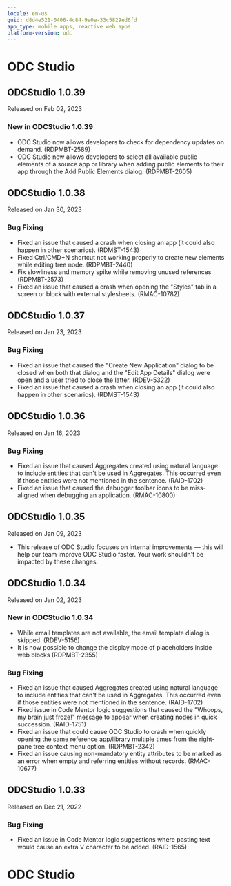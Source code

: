 ```yaml
---
locale: en-us
guid: d8d4e521-0406-4c84-9e0e-33c5829ed6fd
app_type: mobile apps, reactive web apps
platform-version: odc
---
```


<div class="hidden"><h1>ODC Studio</h1></div>

<div class="hidden" id="odcstudio-1.0.39_start"></div>

<h2 id="odcstudio_1.0.39" >ODCStudio 1.0.39</h2>
<div class="info"><p>Released on Feb 02, 2023</p></div>


<style>.cattag {background: #f4f2ff; color: #6a6581; padding: 4px 10px;}</style>
<h3 id="new_in_odcstudio_1.0.39" >New in ODCStudio 1.0.39</h3>
<ul>
<li>ODC Studio now allows developers to check for dependency updates on demand. (RDPMBT-2589)</li>
<li>ODC Studio now allows developers to select all available public elements of a source app or library when adding public elements to their app through the Add Public Elements dialog. (RDPMBT-2605)</li>
</ul>

<div class="hidden" id="odcstudio-1.0.39_end"></div><div class="hidden" id="odcstudio-1.0.38_start"></div>

<h2 id="odcstudio_1.0.38" >ODCStudio 1.0.38</h2>
<div class="info"><p>Released on Jan 30, 2023</p></div>


<style>.cattag {background: #f4f2ff; color: #6a6581; padding: 4px 10px;}</style>
<h3 id="bug_fixing_odcstudio_1.0.38" >Bug Fixing</h3>
<ul>
<li>Fixed an issue that caused a crash when closing an app (it could also happen in other scenarios). (RDMST-1543)</li>
<li>Fixed Ctrl/CMD+N shortcut not working properly to create new elements while editing tree node. (RDPMBT-2440)</li>
<li>Fix slowliness and memory spike while removing unused references (RDPMBT-2573)</li>
<li>Fixed an issue that caused a crash when opening the "Styles" tab in a screen or block with external stylesheets. (RMAC-10782)</li>
</ul>

<div class="hidden" id="odcstudio-1.0.38_end"></div><div class="hidden" id="odcstudio-1.0.37_start"></div>

<h2 id="odcstudio_1.0.37" >ODCStudio 1.0.37</h2>
<div class="info"><p>Released on Jan 23, 2023</p></div>


<style>.cattag {background: #f4f2ff; color: #6a6581; padding: 4px 10px;}</style>
<h3 id="bug_fixing_odcstudio_1.0.37" >Bug Fixing</h3>
<ul>
<li>Fixed an issue that caused the "Create New Application" dialog to be closed when both that dialog and the "Edit App Details" dialog were open and a user tried to close the latter.  (RDEV-5322)</li>
<li>Fixed an issue that caused a crash when closing an app (it could also happen in other scenarios). (RDMST-1543)</li>
</ul>

<div class="hidden" id="odcstudio-1.0.37_end"></div><div class="hidden" id="odcstudio-1.0.36_start"></div>

<h2 id="odcstudio_1.0.36" >ODCStudio 1.0.36</h2>
<div class="info"><p>Released on Jan 16, 2023</p></div>


<style>.cattag {background: #f4f2ff; color: #6a6581; padding: 4px 10px;}</style>
<h3 id="bug_fixing_odcstudio_1.0.36" >Bug Fixing</h3>
<ul>
<li>Fixed an issue that caused Aggregates created using natural language to include entities that can't be used in Aggregates. This occurred even if those entities were not mentioned in the sentence. (RAID-1702)</li>
<li>Fixed an issue that caused the debugger toolbar icons to be miss-aligned when debugging an application. (RMAC-10800)</li>
</ul>

<div class="hidden" id="odcstudio-1.0.36_end"></div><div class="hidden" id="odcstudio-1.0.35_start"></div>

<h2 id="odcstudio_1.0.35" >ODCStudio 1.0.35</h2>
<div class="info"><p>Released on Jan 09, 2023</p></div>

<ul><li>This release of ODC Studio focuses on internal improvements ― this will help our team improve ODC Studio faster. Your work shouldn't be impacted by these changes.</li></ul>
<div class="hidden" id="odcstudio-1.0.35_end"></div><div class="hidden" id="odcstudio-1.0.34_start"></div>

<h2 id="odcstudio_1.0.34" >ODCStudio 1.0.34</h2>
<div class="info"><p>Released on Jan 02, 2023</p></div>


<style>.cattag {background: #f4f2ff; color: #6a6581; padding: 4px 10px;}</style>
<h3 id="new_in_odcstudio_1.0.34" >New in ODCStudio 1.0.34</h3>
<ul>
<li>While email templates are not available, the email template dialog is skipped. (RDEV-5156)</li>
<li>It is now possible to change the display mode of placeholders inside web blocks (RDPMBT-2355)</li>
</ul>
<h3 id="bug_fixing_odcstudio_1.0.34" >Bug Fixing</h3>
<ul>
<li>Fixed an issue that caused Aggregates created using natural language to include entities that can't be used in Aggregates. This occurred even if those entities were not mentioned in the sentence. (RAID-1702)</li>
<li>Fixed issue in Code Mentor logic suggestions that caused the "Whoops, my brain just froze!" message to appear when creating nodes in quick succession. (RAID-1751)</li>
<li>Fixed an issue that could cause ODC Studio to crash when quickly opening the same reference app/library multiple times from the right-pane tree context menu option. (RDPMBT-2342)</li>
<li>Fixed an issue causing non-mandatory entity attributes to be marked as an error when empty and referring entities without records. (RMAC-10677)</li>
</ul>

<div class="hidden" id="odcstudio-1.0.34_end"></div><div class="hidden" id="odcstudio-1.0.33_start"></div>

<h2 id="odcstudio_1.0.33" >ODCStudio 1.0.33</h2>
<div class="info"><p>Released on Dec 21, 2022</p></div>


<style>.cattag {background: #f4f2ff; color: #6a6581; padding: 4px 10px;}</style>
<h3 id="bug_fixing_odcstudio_1.0.33" >Bug Fixing</h3>
<ul>
<li>Fixed an issue in Code Mentor logic suggestions where pasting text would cause an extra V character to be added. (RAID-1565)</li>
</ul>
<div class="hidden" id="odcstudio-1.0.33_end"></div><div class="hidden"><h1>ODC Studio</h1></div>